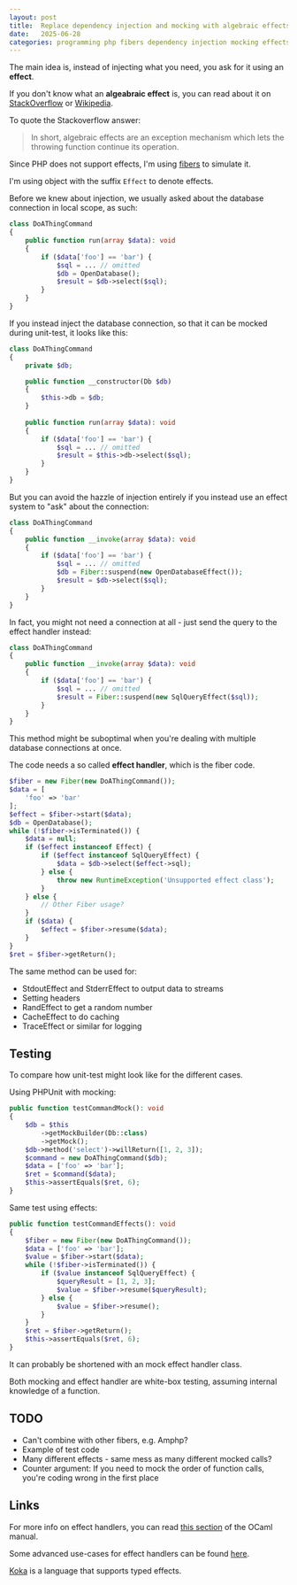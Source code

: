 ```yaml
---
layout: post
title:  Replace dependency injection and mocking with algebraic effects
date:   2025-06-28
categories: programming php fibers dependency injection mocking effects
---
```


The main idea is, instead of injecting what you need, you ask for it using an **effect**.

If you don't know what an **algeabraic effect** is, you can read about it on [StackOverflow](https://stackoverflow.com/a/57280373) or [Wikipedia](https://en.wikipedia.org/wiki/Effect_system).

To quote the Stackoverflow answer:

> In short, algebraic effects are an exception mechanism which lets the throwing function continue its operation.

Since PHP does not support effects, I'm using [fibers](https://www.php.net/manual/en/language.fibers.php) to simulate it.

I'm using object with the suffix `Effect` to denote effects.

Before we knew about injection, we usually asked about the database connection in local scope, as such:

```php
class DoAThingCommand
{
    public function run(array $data): void
    {
        if ($data['foo'] == 'bar') {
            $sql = ... // omitted
            $db = OpenDatabase();
            $result = $db->select($sql);
        }
    }
}
```

If you instead inject the database connection, so that it can be mocked during unit-test, it looks like this:

```php
class DoAThingCommand
{
    private $db;

    public function __constructor(Db $db)
    {
        $this->db = $db;
    }
    
    public function run(array $data): void
    {
        if ($data['foo'] == 'bar') {
            $sql = ... // omitted
            $result = $this->db->select($sql);
        }
    }
}
```

But you can avoid the hazzle of injection entirely if you instead use an effect system to "ask" about the connection:

```php
class DoAThingCommand
{
    public function __invoke(array $data): void
    {
        if ($data['foo'] == 'bar') {
            $sql = ... // omitted
            $db = Fiber::suspend(new OpenDatabaseEffect());
            $result = $db->select($sql);
        }
    }
}
```

In fact, you might not need a connection at all - just send the query to the effect handler instead:

```php
class DoAThingCommand
{
    public function __invoke(array $data): void
    {
        if ($data['foo'] == 'bar') {
            $sql = ... // omitted
            $result = Fiber::suspend(new SqlQueryEffect($sql));
        }
    }
}
```

This method might be suboptimal when you're dealing with multiple database connections at once.

The code needs a so called **effect handler**, which is the fiber code.

```php
$fiber = new Fiber(new DoAThingCommand());
$data = [
    'foo' => 'bar'
];
$effect = $fiber->start($data);
$db = OpenDatabase();
while (!$fiber->isTerminated()) {
    $data = null;
    if ($effect instanceof Effect) {
        if ($effect instanceof SqlQueryEffect) {
            $data = $db->select($effect->sql);
        } else {
            throw new RuntimeException('Unsupported effect class');
        }
    } else {
        // Other Fiber usage?
    }
    if ($data) {
        $effect = $fiber->resume($data);
    }
}
$ret = $fiber->getReturn();
```

The same method can be used for:

* StdoutEffect and StderrEffect to output data to streams
* Setting headers
* RandEffect to get a random number
* CacheEffect to do caching
* TraceEffect or similar for logging

## Testing

To compare how unit-test might look like for the different cases.

Using PHPUnit with mocking:

```php
public function testCommandMock(): void
{
    $db = $this
        ->getMockBuilder(Db::class)
        ->getMock();
    $db->method('select')->willReturn([1, 2, 3]);
    $command = new DoAThingCommand($db);
    $data = ['foo' => 'bar'];
    $ret = $command($data);
    $this->assertEquals($ret, 6);
}
```

Same test using effects:

```php
public function testCommandEffects(): void
{
    $fiber = new Fiber(new DoAThingCommand());
    $data = ['foo' => 'bar'];
    $value = $fiber->start($data);
    while (!$fiber->isTerminated()) {
        if ($value instanceof SqlQueryEffect) {
            $queryResult = [1, 2, 3];
            $value = $fiber->resume($queryResult);
        } else {
            $value = $fiber->resume();
        }
    }
    $ret = $fiber->getReturn();
    $this->assertEquals($ret, 6);
}
```

It can probably be shortened with an mock effect handler class.

Both mocking and effect handler are white-box testing, assuming internal knowledge of a function.

## TODO

* Can't combine with other fibers, e.g. Amphp?
* Example of test code
* Many different effects - same mess as many different mocked calls?
* Counter argument: If you need to mock the order of function calls, you're coding wrong in the first place

## Links

For more info on effect handlers, you can read [this section](https://ocaml.org/manual/5.3/effects.html) of the OCaml manual.

Some advanced use-cases for effect handlers can be found [here](https://github.com/ocaml-multicore/effects-examples?tab=readme-ov-file).

[Koka](https://koka-lang.github.io/koka/doc/book.html#why-effects) is a language that supports typed effects.
